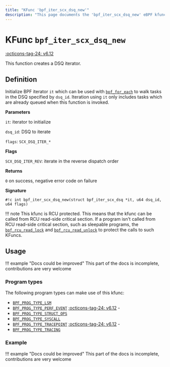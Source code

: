 ```yaml
---
title: "KFunc 'bpf_iter_scx_dsq_new'"
description: "This page documents the 'bpf_iter_scx_dsq_new' eBPF kfunc, including its definition, usage, program types that can use it, and examples."
---
```

# KFunc `bpf_iter_scx_dsq_new`

<!-- [FEATURE_TAG](bpf_iter_scx_dsq_new) -->
[:octicons-tag-24: v6.12](https://github.com/torvalds/linux/commit/650ba21b131ed1f8ee57826b2c6295a3be221132)
<!-- [/FEATURE_TAG] -->

This function creates a DSQ iterator.

## Definition

Initialize BPF iterator `it` which can be used with [`bpf_for_each`](../../ebpf-library/libbpf/ebpf/bpf_for_each.md) to walk tasks in the DSQ specified by `dsq_id`. Iteration using `it` only includes tasks which are already queued when this function is invoked.

**Parameters**

`it`: iterator to initialize

`dsq_id`: DSQ to iterate

`flags`: `SCX_DSQ_ITER_*`

**Flags**

`SCX_DSQ_ITER_REV`: iterate in the reverse dispatch order

**Returns**

`0` on success, negative error code on failure

**Signature**

<!-- [KFUNC_DEF] -->
`#!c int bpf_iter_scx_dsq_new(struct bpf_iter_scx_dsq *it, u64 dsq_id, u64 flags)`

!!! note
	This kfunc is RCU protected. This means that the kfunc can be called from RCU read-side critical section.
	If a program isn't called from RCU read-side critical section, such as sleepable programs, the 
	[`bpf_rcu_read_lock`](../kfuncs/bpf_rcu_read_lock.md) and 
	[`bpf_rcu_read_unlock`](../kfuncs/bpf_rcu_read_unlock.md) to protect the calls to such KFuncs.
<!-- [/KFUNC_DEF] -->

## Usage

!!! example "Docs could be improved"
    This part of the docs is incomplete, contributions are very welcome

### Program types

The following program types can make use of this kfunc:

<!-- [KFUNC_PROG_REF] -->
- [`BPF_PROG_TYPE_LSM`](../program-type/BPF_PROG_TYPE_LSM.md)
- [`BPF_PROG_TYPE_PERF_EVENT`](../program-type/BPF_PROG_TYPE_PERF_EVENT.md) [:octicons-tag-24: v6.12](https://github.com/torvalds/linux/commit/bc638d8cb5be813d4eeb9f63cce52caaa18f3960) - 
- [`BPF_PROG_TYPE_STRUCT_OPS`](../program-type/BPF_PROG_TYPE_STRUCT_OPS.md)
- [`BPF_PROG_TYPE_SYSCALL`](../program-type/BPF_PROG_TYPE_SYSCALL.md)
- [`BPF_PROG_TYPE_TRACEPOINT`](../program-type/BPF_PROG_TYPE_TRACEPOINT.md) [:octicons-tag-24: v6.12](https://github.com/torvalds/linux/commit/bc638d8cb5be813d4eeb9f63cce52caaa18f3960) - 
- [`BPF_PROG_TYPE_TRACING`](../program-type/BPF_PROG_TYPE_TRACING.md)
<!-- [/KFUNC_PROG_REF] -->

### Example

!!! example "Docs could be improved"
    This part of the docs is incomplete, contributions are very welcome

